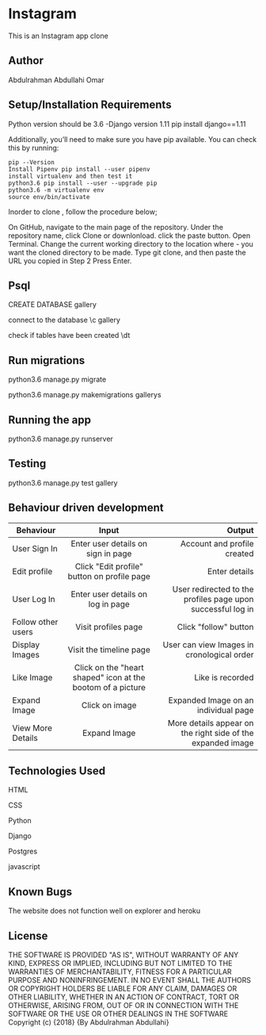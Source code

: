 # Instagram

This is an Instagram app clone

## Author

Abdulrahman Abdullahi Omar

## Setup/Installation Requirements

Python version should be 3.6 -Django version 1.11 pip install django==1.11

Additionally, you’ll need to make sure you have pip available. You can check this by running:
```
pip --Version
Install Pipenv pip install --user pipenv
install virtualenv and then test it
python3.6 pip install --user --upgrade pip
python3.6 -m virtualenv env
source env/bin/activate
```
Inorder to clone , follow the procedure below;

On GitHub, navigate to the main page of the repository.
Under the repository name, click Clone or downlonload.
click the paste button.
Open Terminal.
Change the current working directory to the location where - you want the cloned directory to be made.
Type git clone, and then paste the URL you copied in Step 2 Press Enter.


## Psql

CREATE DATABASE gallery

connect to the database \c gallery

check if tables have been created \dt


## Run migrations

python3.6 manage.py migrate

python3.6 manage.py makemigrations gallerys

## Running the app

python3.6 manage.py runserver

## Testing

python3.6 manage.py test gallery


## Behaviour driven development

| Behaviour   |      Input     |  Output |
|----------|:-------------:|------:|
| User Sign In | Enter user details on sign in page |   Account and profile created |
| Edit profile | Click "Edit profile" button on profile page |   Enter details |
| User Log In | Enter user details on log in page |   User redirected to the profiles page upon successful log in |
| Follow other users | Visit profiles page |   Click "follow" button |
| Display Images | Visit the timeline page |   User can view Images in cronological order |
| Like Image | Click on the "heart shaped" icon at the bootom of a picture |   Like is recorded |
| Expand Image | Click on image |   Expanded Image on an individual page |
| View More Details | Expand Image |  More details appear on the right side of the expanded image |


## Technologies Used

HTML

CSS

Python

Django

Postgres

javascript

## Known Bugs

The website does not function well on explorer and heroku

## License

THE SOFTWARE IS PROVIDED "AS IS", WITHOUT WARRANTY OF ANY KIND, EXPRESS OR IMPLIED, INCLUDING BUT NOT LIMITED TO THE WARRANTIES OF MERCHANTABILITY, FITNESS FOR A PARTICULAR PURPOSE AND NONINFRINGEMENT. IN NO EVENT SHALL THE AUTHORS OR COPYRIGHT HOLDERS BE LIABLE FOR ANY CLAIM, DAMAGES OR OTHER LIABILITY, WHETHER IN AN ACTION OF CONTRACT, TORT OR OTHERWISE, ARISING FROM, OUT OF OR IN CONNECTION WITH THE SOFTWARE OR THE USE OR OTHER DEALINGS IN THE SOFTWARE Copyright (c) {2018} {By Abdulrahman Abdullahi}
